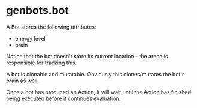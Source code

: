 # genbots.bot

A Bot stores the following attributes:

 - energy level
 - brain
 
Notice that the bot doesn't store its current location - the arena is
responsible for tracking this.

A bot is clonable and mutatable. Obviously this clones/mutates the bot's brain as well.

Once a bot has produced an Action, it will wait until the Action has finished
being executed before it continues evaluation.